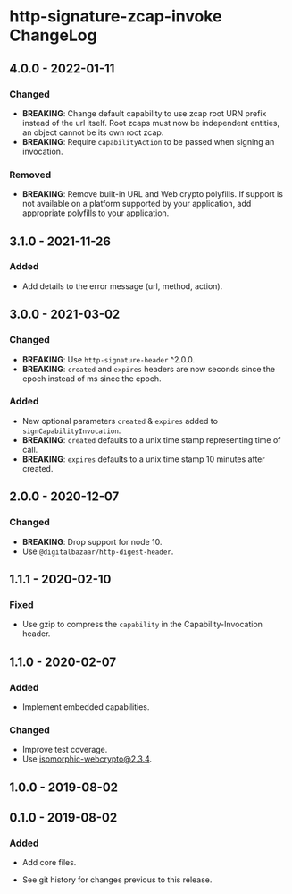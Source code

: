 # http-signature-zcap-invoke ChangeLog

## 4.0.0 - 2022-01-11

### Changed
- **BREAKING**: Change default capability to use zcap root URN prefix instead
  of the url itself. Root zcaps must now be independent entities, an object
  cannot be its own root zcap.
- **BREAKING**: Require `capabilityAction` to be passed when signing an
  invocation.

### Removed
- **BREAKING**: Remove built-in URL and Web crypto polyfills. If support is not
  available on a platform supported by your application, add appropriate
  polyfills to your application.

## 3.1.0 - 2021-11-26

### Added
- Add details to the error message (url, method, action).

## 3.0.0 - 2021-03-02

### Changed
- **BREAKING**: Use `http-signature-header` ^2.0.0.
- **BREAKING**: `created` and `expires` headers are now seconds since the epoch
  instead of ms since the epoch.

### Added
- New optional parameters `created` & `expires` added to `signCapabilityInvocation`.
- **BREAKING**: `created` defaults to a unix time stamp representing time of call.
- **BREAKING**: `expires` defaults to a unix time stamp 10 minutes after created.

## 2.0.0 - 2020-12-07

### Changed
- **BREAKING**: Drop support for node 10.
- Use `@digitalbazaar/http-digest-header`.

## 1.1.1 - 2020-02-10

### Fixed
- Use gzip to compress the `capability` in the Capability-Invocation header.

## 1.1.0 - 2020-02-07

### Added
- Implement embedded capabilities.

### Changed
- Improve test coverage.
- Use isomorphic-webcrypto@2.3.4.

## 1.0.0 - 2019-08-02

## 0.1.0 - 2019-08-02

### Added
- Add core files.

- See git history for changes previous to this release.

